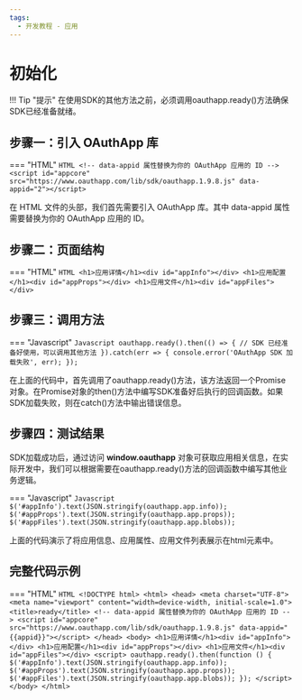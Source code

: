 ```yaml
---
tags:
  - 开发教程 - 应用
---
```


# 初始化

!!! Tip "提示"
    在使用SDK的其他方法之前，必须调用oauthapp.ready()方法确保SDK已经准备就绪。


## 步骤一：引入 OAuthApp 库
=== "HTML"
    ```HTML
    <!-- data-appid 属性替换为你的 OAuthApp 应用的 ID -->
    <script id="appcore" src="https://www.oauthapp.com/lib/sdk/oauthapp.1.9.8.js" data-appid="2"></script>
    ```

在 HTML 文件的头部，我们首先需要引入 OAuthApp 库。其中 data-appid 属性需要替换为你的 OAuthApp 应用的 ID。

## 步骤二：页面结构

=== "HTML"
    ```HTML
    <h1>应用详情</h1><div id="appInfo"></div>
    <h1>应用配置</h1><div id="appProps"></div>
    <h1>应用文件</h1><div id="appFiles"></div>
    ```


## 步骤三：调用方法

=== "Javascript"
    ```Javascript
    oauthapp.ready().then(() => {
      // SDK 已经准备好使用，可以调用其他方法
    }).catch(err => {
      console.error('OAuthApp SDK 加载失败', err);
    });
    ```

在上面的代码中，首先调用了oauthapp.ready()方法，该方法返回一个Promise对象。在Promise对象的then()方法中编写SDK准备好后执行的回调函数。如果SDK加载失败，则在catch()方法中输出错误信息。

## 步骤四：测试结果

SDK加载成功后，通过访问 **window.oauthapp** 对象可获取应用相关信息，在实际开发中，我们可以根据需要在oauthapp.ready()方法的回调函数中编写其他业务逻辑。

=== "Javascript"
    ```Javascript
      $('#appInfo').text(JSON.stringify(oauthapp.app.info));
      $('#appProps').text(JSON.stringify(oauthapp.app.props));
      $('#appFiles').text(JSON.stringify(oauthapp.app.blobs));
    ```

上面的代码演示了将应用信息、应用属性、应用文件列表展示在html元素中。

## 完整代码示例

=== "HTML"
    ```HTML
    <!DOCTYPE html>
    <html>
    <head>
        <meta charset="UTF-8">
        <meta name="viewport" content="width=device-width, initial-scale=1.0">
        <title>ready</title>
        <!-- data-appid 属性替换为你的 OAuthApp 应用的 ID -->
        <script id="appcore" src="https://www.oauthapp.com/lib/sdk/oauthapp.1.9.8.js" data-appid="{{appid}}"></script>
    </head>
    <body>
    <h1>应用详情</h1><div id="appInfo"></div>
    <h1>应用配置</h1><div id="appProps"></div>
    <h1>应用文件</h1><div id="appFiles"></div>
    <script>
        oauthapp.ready().then(function () {
          $('#appInfo').text(JSON.stringify(oauthapp.app.info));
          $('#appProps').text(JSON.stringify(oauthapp.app.props));
          $('#appFiles').text(JSON.stringify(oauthapp.app.blobs));
        });
    </script>
    </body>
    </html>
    ```